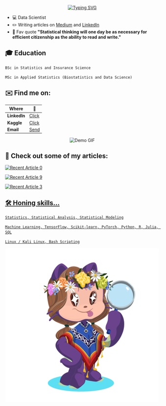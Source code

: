 <p align="center">
  <a href="https://git.io/typing-svg">
    <img src="https://readme-typing-svg.herokuapp.com/?font=Fira+Code&weight=500&size=50&duration=4000&pause=500&color=6F0B95&width=500&height=100&lines=%24whoami&center=True" alt="Typing SVG" />
  </a>
</p>

- 💻 Data Scientist
- ✏️ Writing articles on [Medium](https://medium.com/@o.eleftherakou) and [LinkedIn](https://www.linkedin.com/in/olga-eleftherakou/recent-activity/articles/)
- 🧠 Fav quote **"Statistical thinking will one day be as necessary for efficient citizenship as the ability to read and write."**

## 🎓 Education
`BSc in Statistics and Insurance Science` </p>
`MSc in Applied Statistics (Biostatistics and Data Science)`

## ✉️ Find me on:


| Where     | 🔗 |
| ---      | ---       |
| **LinkedIn** | [Click](https://www.linkedin.com/in/olga-eleftherakou/recent-activity/articles/)  |
| **Kaggle** | [Click](https://www.kaggle.com/olgaeleftherakou)  |
| **Email**     | [Send](mailto:o.eleftherakou@gmail.com) |

<p align="center">
  <img src="https://user-images.githubusercontent.com/74038190/216656986-e4424d73-56dd-4e0d-96ac-66f9f2c3be42.gif" alt="Demo GIF" />
</p>

## 📖 Check out some of my articles:
<a target="_blank" href="https://github-readme-medium-recent-article.vercel.app/medium/@o.eleftherakou/0"><img src="https://github-readme-medium-recent-article.vercel.app/medium/@o.eleftherakou/0" alt="Recent Article 0">

<a target="_blank" href="https://github-readme-medium-recent-article.vercel.app/medium/@o.eleftherakou/9"><img src="https://github-readme-medium-recent-article.vercel.app/medium/@o.eleftherakou/9" alt="Recent Article 9">

<a target="_blank" href="https://github-readme-medium-recent-article.vercel.app/medium/@o.eleftherakou/3"><img src="https://github-readme-medium-recent-article.vercel.app/medium/@o.eleftherakou/3" alt="Recent Article 3">

## 🛠 Honing skills...
`Statistics, Statistical Analysis, Statistical Modeling` </p>
`Machine Learning, TensorFlow, Scikit-learn, PyTorch, Python, R, Julia, SQL` </p>
`Linux / Kali Linux, Bash Scripting` </p>

<p align="center">
  <img src="assets/my_octocat.png" alt="My Octocat" width="500"/>
</p>
